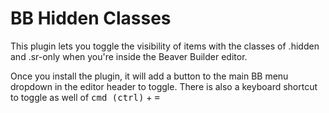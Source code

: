 # BB Hidden Classes

This plugin lets you toggle the visibility of items with the classes of .hidden and .sr-only when you're inside the Beaver Builder editor.

Once you install the plugin, it will add a button to the main BB menu dropdown in the editor header to toggle. There is also a keyboard shortcut to toggle as well of <kbd>cmd (ctrl)</kbd> + <kbd>=</kbd>
